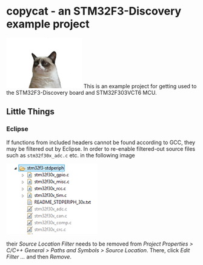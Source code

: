 # copycat - an STM32F3-Discovery example project

![](doc/images/no.png)
This is an example project for getting used to the STM32F3-Discovery board and STM32F303VCT6 MCU.

## Little Things

### Eclipse

If functions from included headers cannot be found according to GCC, they may be filtered out by Eclipse. In order to re-enable filtered-out source files such as `stm32f30x_adc.c` etc. in the following image

![](doc/images/eclipse-filtered.png)

their *Source Location Filter* needs to be removed from *Project Properties > C/C++ General > Paths and Symbols > Source Location*. There, click *Edit Filter ...* and then *Remove*.